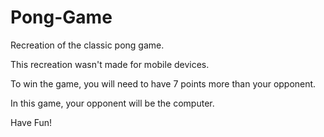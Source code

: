 # Pong-Game

Recreation of the classic pong game. 

This recreation wasn't made for mobile devices.

To win the game, you will need to have 7 points more than your opponent. 

In this game, your opponent will be the computer. 

Have Fun!
